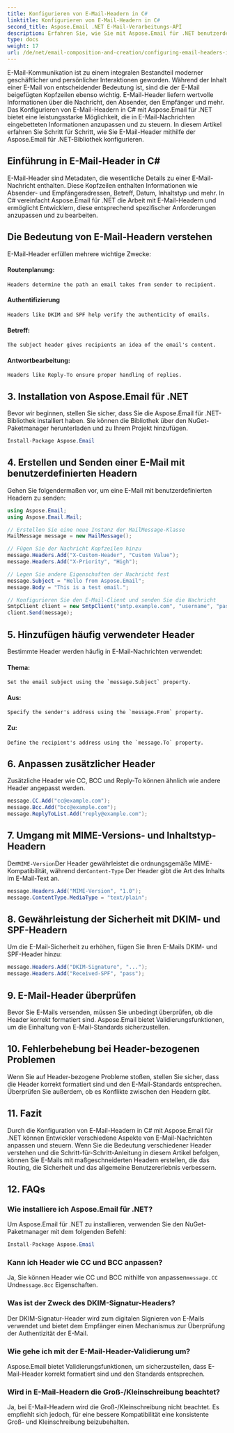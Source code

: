 ```yaml
---
title: Konfigurieren von E-Mail-Headern in C#
linktitle: Konfigurieren von E-Mail-Headern in C#
second_title: Aspose.Email .NET E-Mail-Verarbeitungs-API
description: Erfahren Sie, wie Sie mit Aspose.Email für .NET benutzerdefinierte E-Mail-Header in C# konfigurieren. Schritt-für-Schritt-Anleitung mit Quellcode im Lieferumfang enthalten. Verbessern Sie die E-Mail-Kontrolle und -Sicherheit.
type: docs
weight: 17
url: /de/net/email-composition-and-creation/configuring-email-headers-in-csharp/
---
```


E-Mail-Kommunikation ist zu einem integralen Bestandteil moderner geschäftlicher und persönlicher Interaktionen geworden. Während der Inhalt einer E-Mail von entscheidender Bedeutung ist, sind die der E-Mail beigefügten Kopfzeilen ebenso wichtig. E-Mail-Header liefern wertvolle Informationen über die Nachricht, den Absender, den Empfänger und mehr. Das Konfigurieren von E-Mail-Headern in C# mit Aspose.Email für .NET bietet eine leistungsstarke Möglichkeit, die in E-Mail-Nachrichten eingebetteten Informationen anzupassen und zu steuern. In diesem Artikel erfahren Sie Schritt für Schritt, wie Sie E-Mail-Header mithilfe der Aspose.Email für .NET-Bibliothek konfigurieren.

## Einführung in E-Mail-Header in C#

E-Mail-Header sind Metadaten, die wesentliche Details zu einer E-Mail-Nachricht enthalten. Diese Kopfzeilen enthalten Informationen wie Absender- und Empfängeradressen, Betreff, Datum, Inhaltstyp und mehr. In C# vereinfacht Aspose.Email für .NET die Arbeit mit E-Mail-Headern und ermöglicht Entwicklern, diese entsprechend spezifischer Anforderungen anzupassen und zu bearbeiten.

## Die Bedeutung von E-Mail-Headern verstehen

E-Mail-Header erfüllen mehrere wichtige Zwecke:
#### Routenplanung: 
	Headers determine the path an email takes from sender to recipient.
#### Authentifizierung
	Headers like DKIM and SPF help verify the authenticity of emails.
#### Betreff: 
	The subject header gives recipients an idea of the email's content.
#### Antwortbearbeitung: 
	Headers like Reply-To ensure proper handling of replies.

## 3. Installation von Aspose.Email für .NET

Bevor wir beginnen, stellen Sie sicher, dass Sie die Aspose.Email für .NET-Bibliothek installiert haben. Sie können die Bibliothek über den NuGet-Paketmanager herunterladen und zu Ihrem Projekt hinzufügen.

```csharp
Install-Package Aspose.Email
```

## 4. Erstellen und Senden einer E-Mail mit benutzerdefinierten Headern

Gehen Sie folgendermaßen vor, um eine E-Mail mit benutzerdefinierten Headern zu senden:

```csharp
using Aspose.Email;
using Aspose.Email.Mail;

// Erstellen Sie eine neue Instanz der MailMessage-Klasse
MailMessage message = new MailMessage();

// Fügen Sie der Nachricht Kopfzeilen hinzu
message.Headers.Add("X-Custom-Header", "Custom Value");
message.Headers.Add("X-Priority", "High");

// Legen Sie andere Eigenschaften der Nachricht fest
message.Subject = "Hello from Aspose.Email";
message.Body = "This is a test email.";

// Konfigurieren Sie den E-Mail-Client und senden Sie die Nachricht
SmtpClient client = new SmtpClient("smtp.example.com", "username", "password");
client.Send(message);
```

## 5. Hinzufügen häufig verwendeter Header

Bestimmte Header werden häufig in E-Mail-Nachrichten verwendet:

#### Thema: 
	Set the email subject using the `message.Subject` property.
#### Aus: 
	Specify the sender's address using the `message.From` property.
#### Zu: 
	Define the recipient's address using the `message.To` property.

## 6. Anpassen zusätzlicher Header

Zusätzliche Header wie CC, BCC und Reply-To können ähnlich wie andere Header angepasst werden.

```csharp
message.CC.Add("cc@example.com");
message.Bcc.Add("bcc@example.com");
message.ReplyToList.Add("reply@example.com");
```

## 7. Umgang mit MIME-Versions- und Inhaltstyp-Headern

 Der`MIME-Version`Der Header gewährleistet die ordnungsgemäße MIME-Kompatibilität, während der`Content-Type` Der Header gibt die Art des Inhalts im E-Mail-Text an.

```csharp
message.Headers.Add("MIME-Version", "1.0");
message.ContentType.MediaType = "text/plain";
```

## 8. Gewährleistung der Sicherheit mit DKIM- und SPF-Headern

Um die E-Mail-Sicherheit zu erhöhen, fügen Sie Ihren E-Mails DKIM- und SPF-Header hinzu:

```csharp
message.Headers.Add("DKIM-Signature", "...");
message.Headers.Add("Received-SPF", "pass");
```

## 9. E-Mail-Header überprüfen

Bevor Sie E-Mails versenden, müssen Sie unbedingt überprüfen, ob die Header korrekt formatiert sind. Aspose.Email bietet Validierungsfunktionen, um die Einhaltung von E-Mail-Standards sicherzustellen.

## 10. Fehlerbehebung bei Header-bezogenen Problemen

Wenn Sie auf Header-bezogene Probleme stoßen, stellen Sie sicher, dass die Header korrekt formatiert sind und den E-Mail-Standards entsprechen. Überprüfen Sie außerdem, ob es Konflikte zwischen den Headern gibt.

## 11. Fazit

Durch die Konfiguration von E-Mail-Headern in C# mit Aspose.Email für .NET können Entwickler verschiedene Aspekte von E-Mail-Nachrichten anpassen und steuern. Wenn Sie die Bedeutung verschiedener Header verstehen und die Schritt-für-Schritt-Anleitung in diesem Artikel befolgen, können Sie E-Mails mit maßgeschneiderten Headern erstellen, die das Routing, die Sicherheit und das allgemeine Benutzererlebnis verbessern.

## 12. FAQs

### Wie installiere ich Aspose.Email für .NET?

Um Aspose.Email für .NET zu installieren, verwenden Sie den NuGet-Paketmanager mit dem folgenden Befehl:
```csharp
Install-Package Aspose.Email
```

### Kann ich Header wie CC und BCC anpassen?

 Ja, Sie können Header wie CC und BCC mithilfe von anpassen`message.CC` Und`message.Bcc` Eigenschaften.

### Was ist der Zweck des DKIM-Signatur-Headers?

Der DKIM-Signatur-Header wird zum digitalen Signieren von E-Mails verwendet und bietet dem Empfänger einen Mechanismus zur Überprüfung der Authentizität der E-Mail.

### Wie gehe ich mit der E-Mail-Header-Validierung um?

Aspose.Email bietet Validierungsfunktionen, um sicherzustellen, dass E-Mail-Header korrekt formatiert sind und den Standards entsprechen.

### Wird in E-Mail-Headern die Groß-/Kleinschreibung beachtet?

Ja, bei E-Mail-Headern wird die Groß-/Kleinschreibung nicht beachtet. Es empfiehlt sich jedoch, für eine bessere Kompatibilität eine konsistente Groß- und Kleinschreibung beizubehalten.